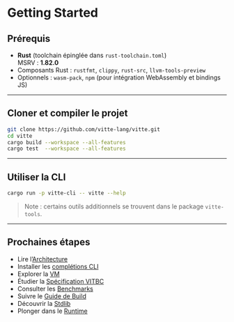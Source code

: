 # Getting Started

## Prérequis
- **Rust** (toolchain épinglée dans `rust-toolchain.toml`)  
  MSRV : **1.82.0**
- Composants Rust : `rustfmt`, `clippy`, `rust-src`, `llvm-tools-preview`
- Optionnels : `wasm-pack`, `npm` (pour intégration WebAssembly et bindings JS)

---

## Cloner et compiler le projet
```bash
git clone https://github.com/vitte-lang/vitte.git
cd vitte
cargo build --workspace --all-features
cargo test  --workspace --all-features
```

---

## Utiliser la CLI
```bash
cargo run -p vitte-cli -- vitte --help
```
> Note : certains outils additionnels se trouvent dans le package `vitte-tools`.

---

## Prochaines étapes
- Lire l’[Architecture](./ARCHITECTURE/overview.md)
- Installer les [complétions CLI](./COMPLETIONS.md)
- Explorer la [VM](./VM/overview.md)
- Étudier la [Spécification VITBC](./VITBC/spec.md)
- Consulter les [Benchmarks](./BENCHMARKS.md)
- Suivre le [Guide de Build](./BUILD.md)
- Découvrir la [Stdlib](./STDLIB/guide.md)
- Plonger dans le [Runtime](./RUNTIME/overview.md)
